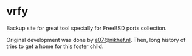 # vrfy
Backup site for great tool specially for FreeBSD ports collection.

Original development was done by e07@nikhef.nl. Then, long history of tries to get a home for this foster child.
